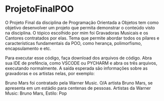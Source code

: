# ProjetoFinalPOO
O Projeto Final da disciplina de Programação Orientada a Objetos tem como objetivo desenvolver um projeto que permita demonstrar o conteúdo
visto na disciplina. O tópico escolhido por mim foi Gravadoras Musicais e os Cantores contratados por elas. Tema que permite abordar todos os pilares e características fundamentais da POO, como herança, polimorfismo, encapsulamento e etc. 

Para executar esse código, faça download dos arquivos de código. Abra sua IDE de prefência, como VSCODE ou PYCHARM e abra os três arquivos, executando normalmente. A saída esperada são informações sobre as gravadoras e os artistas nelas, por exemplo: 

Bruno Mars foi contratado pela Warner Music.
O/A artista Bruno Mars, se apresenta em um estádio para centenas de pessoas.
Artistas da Warner Music:
Bruno Mars, Estilo: Pop
